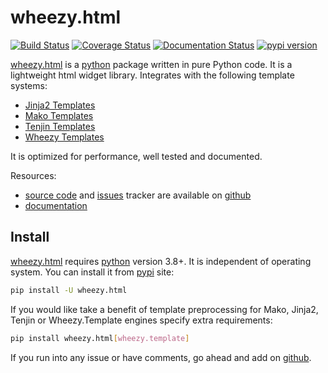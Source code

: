 # wheezy.html

[![Build Status](https://travis-ci.org/akornatskyy/wheezy.html.svg?branch=master)](https://travis-ci.org/akornatskyy/wheezy.html)
[![Coverage Status](https://coveralls.io/repos/github/akornatskyy/wheezy.html/badge.svg?branch=master)](https://coveralls.io/github/akornatskyy/wheezy.html?branch=master)
[![Documentation Status](https://readthedocs.org/projects/wheezyhtml/badge/?version=latest)](https://wheezyhtml.readthedocs.io/en/latest/?badge=latest)
[![pypi version](https://badge.fury.io/py/wheezy.html.svg)](https://badge.fury.io/py/wheezy.html)

[wheezy.html](https://pypi.org/project/wheezy.html) is a
[python](http://www.python.org) package written in pure Python code. It
is a lightweight html widget library. Integrates with the following
template systems:

- [Jinja2 Templates](http://jinja.pocoo.org)
- [Mako Templates](http://www.makotemplates.org)
- [Tenjin Templates](http://www.kuwata-lab.com/tenjin/)
- [Wheezy Templates](http://pypi.python.org/pypi/wheezy.template/)

It is optimized for performance, well tested and documented.

Resources:

- [source code](https://github.com/akornatskyy/src) and
  [issues](https://github.com/akornatskyy/wheezy.html/issues) tracker are
  available on [github](https://github.com/akornatskyy/wheezy.html)
- [documentation](https://wheezyhtml.readthedocs.io/en/latest/)

## Install

[wheezy.html](https://pypi.org/project/wheezy.html) requires
[python](http://www.python.org) version 3.8+. It is independent of operating
system. You can install it from [pypi](https://pypi.org/project/wheezy.html)
site:

```sh
pip install -U wheezy.html
```

If you would like take a benefit of template preprocessing for Mako,
Jinja2, Tenjin or Wheezy.Template engines specify extra requirements:

```sh
pip install wheezy.html[wheezy.template]
```

If you run into any issue or have comments, go ahead and add on
[github](https://github.com/akornatskyy/wheezy.html/issues).
